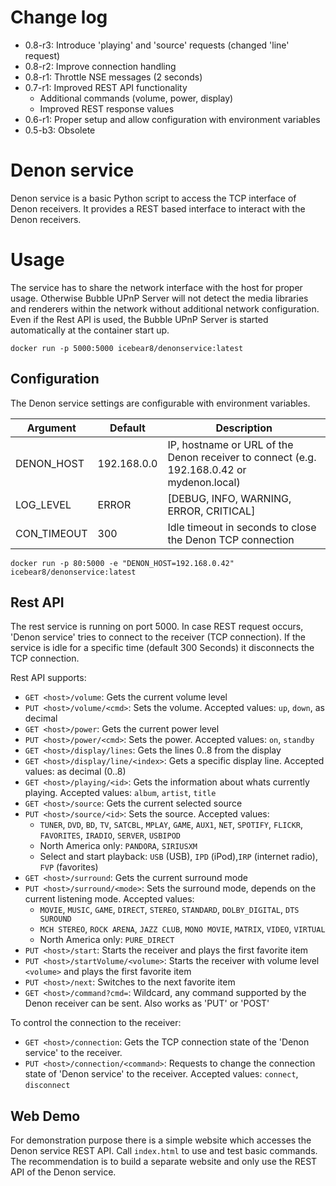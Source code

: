# Change log
* 0.8-r3: Introduce 'playing' and 'source' requests (changed 'line' request)
* 0.8-r2: Improve connection handling
* 0.8-r1: Throttle NSE messages (2 seconds)
* 0.7-r1: Improved REST API functionality
  - Additional commands (volume, power, display)
  - Improved REST response values
* 0.6-r1: Proper setup and allow configuration with environment variables
* 0.5-b3: Obsolete

# Denon service
Denon service is a basic Python script to access the TCP interface of Denon receivers.
It provides a REST based interface to interact with the Denon receivers.

# Usage
The service has to share the network interface with the host for proper usage.
Otherwise Bubble UPnP Server will not detect the media libraries and renderers within the network without additional network configuration.
Even if the Rest API is used, the Bubble UPnP Server is started automatically at the container start up.

`docker run -p 5000:5000 icebear8/denonservice:latest`

## Configuration
The Denon service settings are configurable with environment variables.

| Argument    | Default     | Description |
|-            |-            |-            |
| DENON_HOST  | 192.168.0.0 | IP, hostname or URL of the Denon receiver to connect (e.g. 192.168.0.42 or mydenon.local) |
| LOG_LEVEL   | ERROR       | [DEBUG, INFO, WARNING, ERROR, CRITICAL] |
| CON_TIMEOUT | 300         | Idle timeout in seconds to close the Denon TCP connection |

`docker run -p 80:5000 -e "DENON_HOST=192.168.0.42" icebear8/denonservice:latest`

## Rest API
The rest service is running on port 5000.
In case REST request occurs, 'Denon service' tries to connect to the receiver (TCP connection).
If the service is idle for a specific time (default 300 Seconds) it disconnects the TCP connection.

Rest API supports:

* `GET <host>/volume`: Gets the current volume level
* `PUT <host>/volume/<cmd>`: Sets the volume. Accepted values: `up`, `down`, <volume> as decimal
* `GET <host>/power`: Gets the current power level
* `PUT <host>/power/<cmd>`: Sets the power. Accepted values: `on`, `standby`
* `GET <host>/display/lines`: Gets the lines 0..8 from the display
* `GET <host>/display/line/<index>`: Gets a specific display line. Accepted values: <line> as decimal (0..8)
* `GET <host>/playing/<id>`: Gets the information about whats currently playing. Accepted values: `album`, `artist`, `title`
* `GET <host>/source`: Gets the current selected source
* `PUT <host>/source/<id>`: Sets the source. Accepted values:
  - `TUNER`, `DVD`, `BD`, `TV`, `SATCBL`, `MPLAY`, `GAME`, `AUX1`, `NET`, `SPOTIFY`, `FLICKR`, `FAVORITES`, `IRADIO`, `SERVER`, `USBIPOD`
  - North America only: `PANDORA`, `SIRIUSXM`
  - Select and start playback: `USB` (USB), `IPD` (iPod),`IRP` (internet radio), `FVP` (favorites)
* `GET <host>/surround`: Gets the current surround mode
* `PUT <host>/surround/<mode>`: Sets the surround mode, depends on the current listening mode. Accepted values:
  - `MOVIE`, `MUSIC`, `GAME`, `DIRECT`, `STEREO`, `STANDARD`, `DOLBY_DIGITAL`, `DTS SUROUND`
  - `MCH STEREO`, `ROCK ARENA`, `JAZZ CLUB`, `MONO MOVIE`, `MATRIX`, `VIDEO`, `VIRTUAL`
  - North America only: `PURE_DIRECT`
* `PUT <host>/start`: Starts the receiver and plays the first favorite item
* `PUT <host>/startVolume/<volume>`: Starts the receiver with volume level `<volume>` and plays the first favorite item
* `PUT <host>/next`: Switches to the next favorite item
* `GET <host>/command?cmd=`: Wildcard, any command supported by the Denon receiver can be sent. Also works as 'PUT' or 'POST'

To control the connection to the receiver:
* `GET <host>/connection`: Gets the TCP connection state of the 'Denon service' to the receiver.
* `PUT <host>/connection/<command>`: Requests to change the connection state of 'Denon service' to the receiver. Accepted values: `connect`, `disconnect`

## Web Demo
For demonstration purpose there is a simple website which accesses the Denon service REST API.
Call `index.html` to use and test basic commands.
The recommendation is to build a separate website and only use the REST API of the Denon service.
